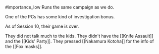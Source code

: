 #importance_low
Runs the same campaign as we do.

One of the PCs has some kind of investigation bonus.

As of Session 10, their game is over.

They did not talk much to the kids.
They didn't have the [[Knife Assault]] and the [[Kids' Party]].
They pressed [[Nakamura Kotoha]] for the info of the [[Fox masks]].